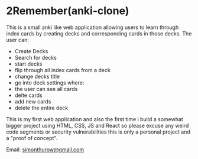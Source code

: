 # 2Remember(anki-clone)

This is a small anki like web application allowing users to learn through index cards by creating decks and corresponding cards in those decks.
The user can:
- Create Decks
- Search for decks
- start decks
- flip through all index cards from a deck
- change decks title
- go into deck settings where:
-   the user can see all cards
-   delte cards
-   add new cards
-   delete the entire deck

This is my first web application and also the first time i build a somewhat bigger project using HTML, CSS, JS and React so please excuse any weird code segments or security vulnerabilities
this is only a personal project and a "proof of concept".

Email: simonthurow@gmail.com
